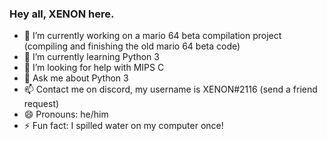 ### Hey all, XENON here.

<!--
**Marquessmark11/Marquessmark11** is a ✨ _special_ ✨ repository because its `README.md` (this file) appears on your GitHub profile.
-->

- 🔭 I’m currently working on a mario 64 beta compilation project (compiling and finishing the old mario 64 beta code)
- 🌱 I’m currently learning Python 3
- 🤔 I’m looking for help with MIPS C
- 💬 Ask me about Python 3
- 📫 Contact me on discord, my username is XENON#2116 (send a friend request)
- 😄 Pronouns: he/him
- ⚡ Fun fact: I spilled water on my computer once!


